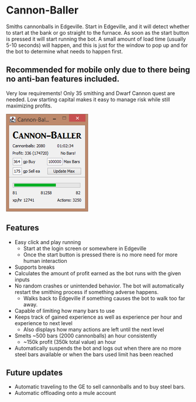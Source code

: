 # Cannon-Baller

Smiths cannonballs in Edgeville. Start in Edgeville, and it will detect whether to start at the bank or go straight to the furnace. 
As soon as the start button is pressed it will start running the bot.
A small amount of load time (usually 5-10 seconds) will happen, and this is just for the window to pop up and for the bot to determine what needs to happen first.

## Recommended for mobile only due to there being no anti-ban features included.

Very low requirements! Only 35 smithing and Dwarf Cannon quest are needed.
Low starting capital makes it easy to manage risk while still maximizing profits.

![img.png](GUI.png)

## Features

* Easy click and play running
  * Start at the login screen or somewhere in Edgeville
  * Once the start button is pressed there is no more need for more human interaction
* Supports breaks
* Calculates the amount of profit earned as the bot runs with the given inputs
* No random crashes or unintended behavior. The bot will automatically restart the smithing process if something adverse happens.
  * Walks back to Edgeville if something causes the bot to walk too far away.
* Capable of limiting how many bars to use
* Keeps track of gained experience as well as experience per hour and experience to next level
  * Also displays how many actions are left until the next level
* Smelts ~500 bars (2000 cannonballs) an hour consistently
  * ~150k profit (350k total value) an hour
* Automatically suspends the bot and logs out when there are no more steel bars available or when the bars used limit has been reached

## Future updates

* Automatic traveling to the GE to sell cannonballs and to buy steel bars.
* Automatic offloading onto a mule account



